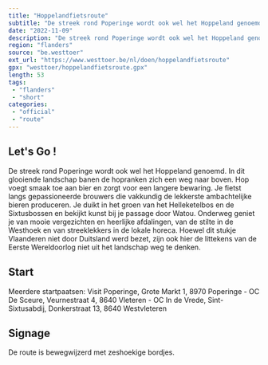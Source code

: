 ```yaml
---
title: "Hoppelandfietsroute"
subtitle: "De streek rond Poperinge wordt ook wel het Hoppeland genoemd"
date: "2022-11-09"
description: "De streek rond Poperinge wordt ook wel het Hoppeland genoemd"
region: "flanders"
source: "be.westtoer"
ext_url: "https://www.westtoer.be/nl/doen/hoppelandfietsroute"
gpx: "westtoer/hoppelandfietsroute.gpx"
length: 53
tags:
 - "flanders"
 - "short"
categories:
 - "official"
 - "route"
---
```


## Let's Go ! 

De streek rond Poperinge wordt ook wel het Hoppeland genoemd. In dit glooiende landschap banen de hopranken zich een weg naar boven. Hop voegt smaak toe aan bier en zorgt voor een langere bewaring. Je fietst langs gepassioneerde brouwers die vakkundig de lekkerste ambachtelijke bieren produceren. Je duikt in het groen van het Helleketelbos en de Sixtusbossen en bekijkt kunst bij je passage door Watou. Onderweg geniet je van mooie vergezichten en heerlijke afdalingen, van de stilte in de Westhoek en van streeklekkers in de lokale horeca. Hoewel dit stukje Vlaanderen niet door Duitsland werd bezet, zijn ook hier de littekens van de Eerste Wereldoorlog niet uit het landschap weg te denken.

## Start

Meerdere startpaatsen: Visit Poperinge, Grote Markt 1, 8970 Poperinge - OC De Sceure, Veurnestraat 4, 8640 Vleteren - OC In de Vrede, Sint-Sixtusabdij, Donkerstraat 13, 8640 Westvleteren

## Signage

De route is bewegwijzerd met zeshoekige bordjes.
